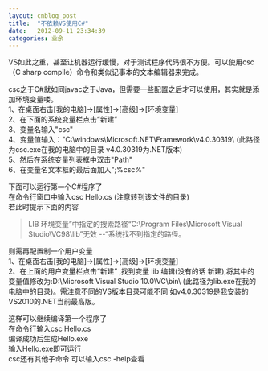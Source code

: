 ```yaml
---
layout: cnblog_post
title:  "不依赖VS使用C#"
date:   2012-09-11 23:34:39
categories: 业余
---
```

VS如此之重，甚至让机器运行缓慢，对于测试程序代码很不方便。可以使用csc（C sharp compile）命令和类似记事本的文本编辑器来完成。

csc之于C#就如同javac之于Java，但需要一些配置之后才可以使用，其实就是添加环境变量喽。<br/>
1、在桌面右击[我的电脑]->[属性]->[高级]->[环境变量] <br/>
2、在下面的系统变量栏点击“新建” <br/>
3、变量名输入"csc" <br/>
4、变量值输入："C:\windows\Microsoft.NET\Framework\v4.0.30319\ (此路径为csc.exe在我的电脑中的目录 v4.0.30319为.NET版本)<br/>
5、然后在系统变量列表框中双击"Path" <br/>
6、在变量名文本框的最后面加入";%csc%"<br/>

下面可以运行第一个C#程序了<br/> 
在命令行窗口中输入csc Hello.cs (注意转到该文件的目录)<br/>
若此时提示下面的内容<br/>

>LIB 环境变量”中指定的搜索路径“C:\Program Files\Microsoft Visual Studio\VC98\lib”无效 --“系统找不到指定的路径。

则需再配置制一个用户变量<br/>
1、在桌面右击[我的电脑]->[属性]->[高级]->[环境变量] <br/>
2、在上面的用户变量栏点击“新建” ,找到变量 lib 编辑(没有的话 新建),将其中的变量值修改为:D:\Microsoft Visual Studio 10.0\VC\bin\   (此路径为lib.exe在我的电脑中的目录)。需注意不同的VS版本目录可能不同 如v4.0.30319是我安装的VS2010的.NET当前最高版。<br/>

这样可以继续编译第一个程序了<br/>
在命令行输入csc Hello.cs<br/>
编译成功后生成Hello.exe<br/>
输入Hello.exe即可运行<br/>
csc还有其他子命令 可以输入csc -help查看<br/>
